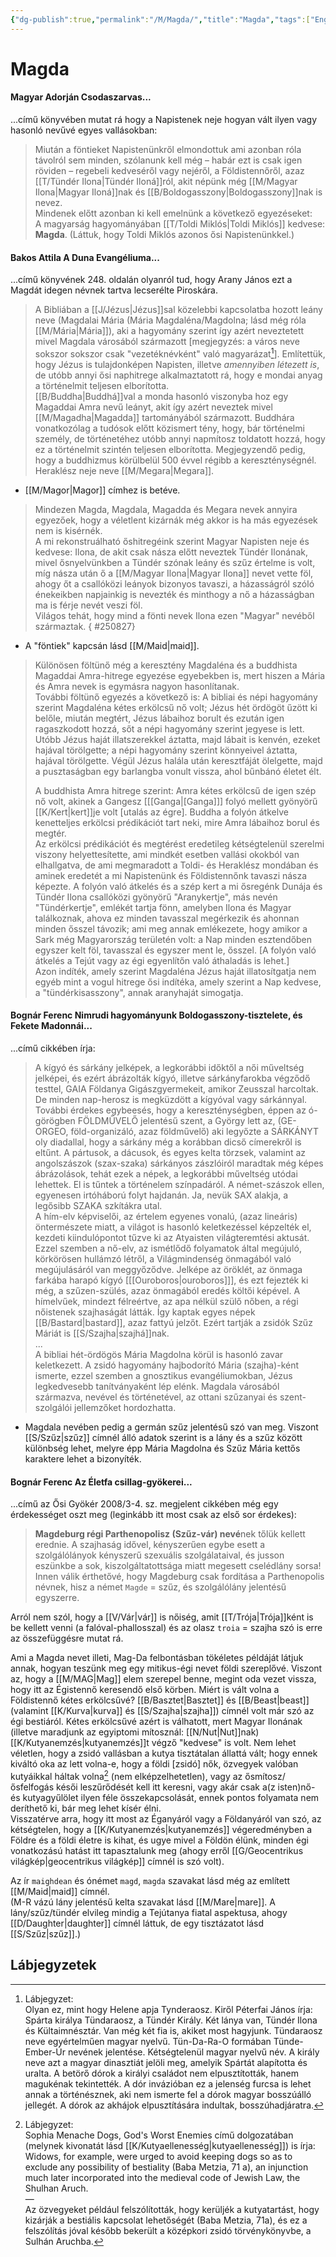 ```yaml
---
{"dg-publish":true,"permalink":"/M/Magda/","title":"Magda","tags":["Englishtexttranslated"],"created":"2023-10-21T03:58","updated":"2025-08-31T02:53"}
---
```



# Magda

#### Magyar Adorján Csodaszarvas...  

...című könyvében mutat rá hogy a Napistenek neje hogyan vált ilyen vagy hasonló nevűvé egyes vallásokban:  
> Miután a föntieket Napistenünkről elmondottuk ami azonban róla távolról sem minden, szólanunk kell még – habár ezt is csak igen röviden – regebeli kedveséről vagy nejéről, a Földistennőről, azaz [[T/Tündér Ilona\|Tündér Iloná]]ról, akit népünk még [[M/Magyar Ilona\|Magyar Iloná]]nak és [[B/Boldogasszony\|Boldogasszony]]nak is nevez.  
> Mindenek előtt azonban ki kell emelnünk a következő egyezéseket:  
> A magyarság hagyományában [[T/Toldi Miklós\|Toldi Miklós]] kedvese: **Magda**. (Láttuk, hogy Toldi Miklós azonos ősi Napistenünkkel.)  

#### Bakos Attila A Duna Evangéliuma...

...című könyvének 248. oldalán olyanról tud, hogy Arany János ezt a Magdát idegen névnek tartva lecserélte Piroskára.  
> A Bibliában a [[J/Jézus\|Jézus]]sal közelebbi kapcsolatba hozott leány neve (Magdalai Mária (Mária Magdaléna/Magdolna; lásd még róla [[M/Mária\|Mária]]), aki a hagyomány szerint így azért neveztetett mivel Magdala városából származott \[megjegyzés: a város neve sokszor sokszor csak "vezetéknévként" való magyarázat[^1]\]. Említettük, hogy Jézus is tulajdonképen Napisten, illetve *amennyiben létezett is*, de utóbb annyi ősi naphitrege alkalmaztatott rá, hogy e mondai anyag a történelmit teljesen elborította.  
> [[B/Buddha\|Buddhá]]val a monda hasonló viszonyba hoz egy Magaddai Amra nevű leányt, akit így azért neveztek mivel [[M/Magadha\|Magadda]] tartományából származott. Buddhára vonatkozólag a tudósok előtt közismert tény, hogy, bár történelmi személy, de történetéhez utóbb annyi napmítosz toldatott hozzá, hogy ez a történelmit szintén teljesen elborította. Megjegyzendő pedig, hogy a buddhizmus körülbelül 500 évvel régibb a kereszténységnél.  
> Heraklész neje neve [[M/Megara\|Megara]].  
- [[M/Magor\|Magor]] címhez is betéve.

> Mindezen Magda, Magdala, Magadda és Megara nevek annyira egyezőek, hogy a véletlent kizárnák még akkor is ha más egyezések nem is kisérnék.  
> A mi rekonstruálható őshitregéink szerint Magyar Napisten neje és kedvese: Ilona, de akit csak násza előtt neveztek Tündér Ilonának, mivel ősnyelvünkben a Tündér szónak leány és szűz értelme is volt, míg násza után ő a [[M/Magyar Ilona\|Magyar Ilona]] nevet vette föl, ahogy őt a csallóközi leányok bizonyos tavaszi, a házasságról szóló énekeikben napjainkig is nevezték és minthogy a nő a házasságban ma is férje nevét veszi föl.  
> Világos tehát, hogy mind a fönti nevek Ilona ezen "Magyar" nevéből származtak.
{ #250827}

- A "föntiek" kapcsán lásd [[M/Maid\|maid]].

> Különösen föltünő még a keresztény Magdaléna és a buddhista Magaddai Amra-hitrege egyezése egyebekben is, mert hiszen a Mária és Amra nevek is egymásra nagyon hasonlítanak.  
> További föltünő egyezés a következő is: A bibliai és népi hagyomány szerint Magdaléna kétes erkölcsű nő volt; Jézus hét ördögöt űzött ki belőle, miután megtért, Jézus lábaihoz borult és ezután igen ragaszkodott hozzá, sőt a népi hagyomány szerint jegyese is lett. Utóbb Jézus haját illatszerekkel áztatta, majd lábait is kenvén, ezeket hajával törölgette; a népi hagyomány szerint könnyeivel áztatta, hajával törölgette. Végül Jézus halála után keresztfáját ölelgette, majd a pusztaságban egy barlangba vonult vissza, ahol bűnbánó életet élt.  
>
> A buddhista Amra hitrege szerint: Amra kétes erkölcsű de igen szép nő volt, akinek a Gangesz \[[[Ganga\|[Ganga]]\] folyó mellett gyönyörű [[K/Kert\|kert]]je volt \[utalás az égre\]. Buddha a folyón átkelve kenetteljes erkölcsi prédikációt tart neki, mire Amra lábaihoz borul és megtér.  
> Az erkölcsi prédikációt és megtérést eredetileg kétségtelenül szerelmi viszony helyettesítette, ami mindkét esetben vallási okokból van elhallgatva, de ami megmaradott a Toldi- és Heraklész mondában és aminek eredetét a mi Napistenünk és Földistennőnk tavaszi násza képezte. A folyón való átkelés és a szép kert a mi ősregénk Dunája és Tündér Ilona csallóközi gyönyörű "Aranykertje", más nevén "Tündérkertje", emlékét tartja fönn, amelyben Ilona és Magyar találkoznak, ahova ez minden tavasszal megérkezik és ahonnan minden ősszel távozik; ami meg annak emlékezete, hogy amikor a Sark még Magyarország területén volt: a Nap minden esztendőben egyszer kelt föl, tavasszal és egyszer ment le, ősszel. \[A folyón való átkelés a Tejút vagy az égi egyenlítőn való áthaladás is lehet.\]  
> Azon indíték, amely szerint Magdaléna Jézus haját illatosítgatja nem egyéb mint a vogul hitrege ősi indítéka, amely szerint a Nap kedvese, a "tündérkisasszony", annak aranyhaját simogatja.  

#### Bognár Ferenc Nimrudi hagyományunk Boldogasszony-tisztelete, és Fekete Madonnái...

...című cikkében írja:  
> A kígyó és sárkány jelképek, a legkorábbi időktől a női műveltség jelképei, és ezért ábrázolták kígyó, illetve sárkányfarokba végződő testtel, GAIA Földanya Gigászgyermekeit, amikor Zeusszal harcoltak. De minden nap-herosz is megküzdött a kígyóval vagy sárkánnyal. További érdekes egybeesés, hogy a kereszténységben, éppen az ó-görögben FÖLDMŰVELŐ jelentésű szent, a György lett az, (GE-ORGEO, föld-organizáló, azaz földművelő) aki legyőzte a SÁRKÁNYT oly diadallal, hogy a sárkány még a korábban dicső címerekről is eltűnt. A pártusok, a dácusok, és egyes kelta törzsek, valamint az angolszászok (szax-szaka) sárkányos zászlóiról maradtak még képes ábrázolások, tehát ezek a népek, a legkorábbi műveltség utódai lehettek. El is tűntek a történelem színpadáról. A német-szászok ellen, egyenesen irtóháború folyt hajdanán. Ja, nevük SAX alakja, a legősibb SZAKA szkítákra utal.  
> A hím-elv képviselői, az értelem egyenes vonalú, (azaz lineáris) öntermészete miatt, a világot is hasonló keletkezéssel képzelték el, kezdeti kiindulópontot tűzve ki az Atyaisten világteremtési aktusát. Ezzel szemben a nő-elv, az ismétlődő folyamatok által megújuló, körkörösen hullámzó létről, a Világmindenség önmagából való megújulásáról van meggyőződve. Jelképe az öröklét, az önmaga farkába harapó kígyó \[[[Ouroboros\|ouroboros]]\], és ezt fejezték ki még, a szűzen-szülés, azaz önmagából eredés költői képével. A hímelvűek, mindezt félreértve, az apa nélkül szülő nőben, a régi nőistenek szajhaságát látták. Így kaptak egyes népek [[B/Bastard\|bastard]], azaz fattyú jelzőt. Ezért tartják a zsidók Szűz Máriát is [[S/Szajha\|szajhá]]nak.  
> ...  
> A bibliai hét-ördögös Mária Magdolna körül is hasonló zavar keletkezett. A zsidó hagyomány hajbodorító Mária (szajha)-ként ismerte, ezzel szemben a gnosztikus evangéliumokban, Jézus legkedvesebb tanítványaként lép elénk. Magdala városából származva, nevével és történetével, az ottani szűzanyai és szent-szolgálói jellemzőket hordozhatta.  
- Magdala nevében pedig a germán szűz jelentésű szó van meg. Viszont [[S/Szűz\|szűz]] címnél álló adatok szerint is a lány és a szűz között különbség lehet, melyre épp Mária Magdolna és Szűz Mária kettős karaktere lehet a bizonyíték.

#### Bognár Ferenc Az Életfa csillag-gyökerei...  

...című az Ősi Gyökér 2008/3-4. sz. megjelent cikkében még egy érdekességet oszt meg (leginkább itt most csak az első sor érdekes):  
> **Magdeburg régi Parthenopolisz (Szűz-vár) nevé**nek tőlük kellett erednie. A szajhaság idővel, kényszerűen egybe esett a szolgálólányok kényszerű szexuális szolgálataival, és jusson eszünkbe a sok, kiszolgáltatottsága miatt megesett cselédlány sorsa! Innen válik érthetővé, hogy Magdeburg csak fordítása a Parthenopolis névnek, hisz a német `Magde` = szűz, és szolgálólány jelentésű egyszerre.  

Arról nem szól, hogy a [[V/Vár\|vár]] is nőiség, amit [[T/Trója\|Trója]]ként is be kellett venni (a falóval-phallosszal) és az olasz `troia` = szajha szó is erre az összefüggésre mutat rá.  

Ami a Magda nevet illeti, Mag-Da felbontásban tökéletes példáját látjuk annak, hogyan teszünk meg egy mitikus-égi nevet földi szereplővé. Viszont az, hogy a [[M/MAG\|Mag]] elem szerepel benne, megint oda vezet vissza, hogy itt az Égistennő keresendő első körben. Miért is vált volna a Földistennő kétes erkölcsűvé? [[B/Basztet\|Basztet]] és [[B/Beast\|beast]] (valamint [[K/Kurva\|kurva]] és [[S/Szajha\|szajha]]) címnél volt már szó az égi bestiáról. Kétes erkölcsűvé azért is válhatott, mert Magyar Ilonának (illetve maradjunk az egyiptomi mítosznál: [[N/Nut\|Nut]]nak) [[K/Kutyanemzés\|kutyanemzés]]t végző "kedvese" is volt. Nem lehet véletlen, hogy a zsidó vallásban a kutya tisztátalan állattá vált; hogy ennek kiváltó oka az lett volna-e, hogy a földi \[zsidó\] nők, özvegyek valóban kutyáikkal háltak volna[^2] (nem elképzelhetetlen), vagy az ősmítosz/ősfelfogás késői leszűrődését kell itt keresni, vagy akár csak a(z isten)nő- és kutyagyűlölet ilyen féle összekapcsolását, ennek pontos folyamata nem deríthető ki, bár meg lehet kísér élni.  
Visszatérve arra, hogy itt most az Éganyáról vagy a Földanyáról van szó, az kétségtelen, hogy a [[K/Kutyanemzés\|kutyanemzés]] végeredményben a Földre és a földi életre is kihat, és ugye mivel a Földön élünk, minden égi vonatkozású hatást itt tapasztalunk meg (ahogy erről [[G/Geocentrikus világkép\|geocentrikus világkép]] címnél is szó volt).  

Az ír `maighdean` és ónémet `magd`, `magda` szavakat lásd még az említett [[M/Maid\|maid]] címnél.  
(M-R vázú lány jelentésű kelta szavakat lásd [[M/Mare\|mare]]. A lány/szűz/tündér elvileg mindig a Tejútanya fiatal aspektusa, ahogy [[D/Daughter\|daughter]] címnél láttuk, de egy tisztázatot lásd [[S/Szűz\|szűz]].)  

## Lábjegyzetek

[^1]: Lábjegyzet:  
Olyan ez, mint hogy Helene apja Tynderaosz. Kiről Péterfai János írja:  
Spárta királya Tündaraosz, a Tündér Király. Két lánya van, Tündér Ilona és Kültaimnésztár. Van még két fia is, akiket most hagyjunk. Tündaraosz neve egyértelműen magyar nyelvű. Tün-Da-Ra-O formában Tünde-Ember-Úr nevének jelentése. Kétségtelenül magyar nyelvű név. A király neve azt a magyar dinasztiát jelöli meg, amelyik Spártát alapította és uralta. A betörő dórok a királyi családot nem elpusztították, hanem magukénak tekintették. A dór invázióban ez a jelenség furcsa is lehet annak a történésznek, aki nem ismerte fel a dórok magyar bosszúálló jellegét. A dórok az akhájok elpusztítására indultak, bosszúhadjáratra.  

[^2]: Lábjegyzet:  
Sophia Menache Dogs, God's Worst Enemies című dolgozatában (melynek kivonatát lásd [[K/Kutyaellenesség\|kutyaellenesség]]) is írja:  
Widows, for example, were urged to avoid keeping dogs so as to exclude any possibility of bestiality (Baba Metzia, 71 a), an injunction much later incorporated into the medieval code of Jewish Law, the Shulhan Aruch.  
—  
Az özvegyeket például felszólították, hogy kerüljék a kutyatartást, hogy kizárják a bestiális kapcsolat lehetőségét (Baba Metzia, 71a), és ez a felszólítás jóval később bekerült a középkori zsidó törvénykönyvbe, a Sulhán Aruchba.  